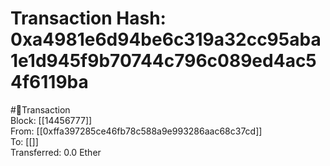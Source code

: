 
Transaction Hash: 0xa4981e6d94be6c319a32cc95aba1e1d945f9b70744c796c089ed4ac54f6119ba
====================================================================================
  
#💸Transaction  
Block: [[14456777]]  
From: [[0xffa397285ce46fb78c588a9e993286aac68c37cd]]  
To: [[]]  
Transferred: 0.0 Ether